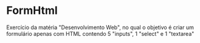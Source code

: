 # FormHtml
Exercício da matéria "Desenvolvimento Web", no qual o objetivo é criar um formulário apenas com HTML contendo 5 "inputs", 1 "select" e 1 "textarea"
